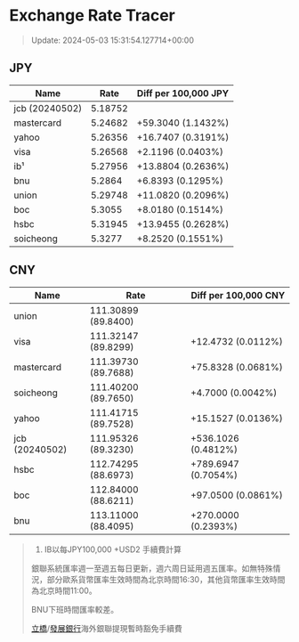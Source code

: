 # Exchange Rate Tracer

> Update: 2024-05-03 15:31:54.127714+00:00

## JPY

| Name           |    Rate | Diff per 100,000 JPY   |
|----------------|---------|------------------------|
| jcb (20240502) | 5.18752 |                        |
| mastercard     | 5.24682 | +59.3040 (1.1432%)     |
| yahoo          | 5.26356 | +16.7407 (0.3191%)     |
| visa           | 5.26568 | +2.1196 (0.0403%)      |
| ib¹            | 5.27956 | +13.8804 (0.2636%)     |
| bnu            | 5.2864  | +6.8393 (0.1295%)      |
| union          | 5.29748 | +11.0820 (0.2096%)     |
| boc            | 5.3055  | +8.0180 (0.1514%)      |
| hsbc           | 5.31945 | +13.9455 (0.2628%)     |
| soicheong      | 5.3277  | +8.2520 (0.1551%)      |

## CNY

| Name           | Rate                | Diff per 100,000 CNY   |
|----------------|---------------------|------------------------|
| union          | 111.30899	(89.8400) |                        |
| visa           | 111.32147	(89.8299) | +12.4732 (0.0112%)     |
| mastercard     | 111.39730	(89.7688) | +75.8328 (0.0681%)     |
| soicheong      | 111.40200	(89.7650) | +4.7000 (0.0042%)      |
| yahoo          | 111.41715	(89.7528) | +15.1527 (0.0136%)     |
| jcb (20240502) | 111.95326	(89.3230) | +536.1026 (0.4812%)    |
| hsbc           | 112.74295	(88.6973) | +789.6947 (0.7054%)    |
| boc            | 112.84000	(88.6211) | +97.0500 (0.0861%)     |
| bnu            | 113.11000	(88.4095) | +270.0000 (0.2393%)    |


> 1. IB以每JPY100,000 +USD2 手續費計算
>
> 銀聯系統匯率週一至週五每日更新，週六周日延用週五匯率。如無特殊情況，部分歐系貨幣匯率生效時間為北京時間16:30，其他貨幣匯率生效時間為北京時間11:00。
>
> BNU下班時間匯率較差。
>
> [立橋](https://www.wlbank.com.mo/uploads/ueditor/file/20181211/1544536513900230.pdf)/[發展銀行](https://www.mdb.com.mo/Service_Charges_20230728.pdf)海外銀聯提現暫時豁免手續費

